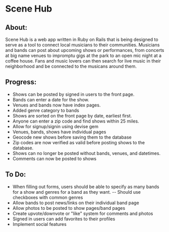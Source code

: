 # Scene Hub

## About:
Scene Hub is a web app written in Ruby on Rails that is being designed to serve as a tool to connect local musicians to their communities. Musicians and bands can post about upcoming shows or performances, from concerts at big name venues to impromptu gigs at the park to an open mic night at a coffee house. Fans and music lovers can then search for live music in their neighborhood and be connected to the musicans around them.

## Progress:
- Shows can be posted by signed in users to the front page.
- Bands can enter a date for the show.
- Venues and bands now have index pages.
- Added genre category to bands
- Shows are sorted on the front page by date, earliest first.
- Anyone can enter a zip code and find shows within 25 miles.
- Allow for signup/signin using devise gem
- Venues, bands, shows have individual pages
- Geocode new shows before saving them to the database
- Zip codes are now verified as valid before posting shows to the database.
- Shows can no longer be posted without bands, venues, and datetimes.
- Comments can now be posted to shows

## To Do:
- When filling out forms, users should be able to specify as many bands for a show and genres for a band as they want.
-- Should use checkboxes with common genres
- Allow bands to post news/links on their individual band page
- Allow photos to be posted to show pages/band pages
- Create upvote/downvote or "like" system for comments and photos
- Signed in users can add favorites to their profiles
- Implement social features

